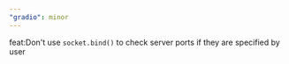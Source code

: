 ```yaml
---
"gradio": minor
---
```


feat:Don't use `socket.bind()` to check server ports if they are specified by user
